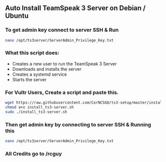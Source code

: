 
## Auto Install TeamSpeak 3 Server on Debian / Ubuntu
### To get admin key connect to server SSH & Run
```bash
nano /opt/ts3server/ServerAdmin_Privilege_Key.txt
```
### What this script does:
- Creates a new user to run the TeamSpeak 3 Server
- Downloads and installs the server
- Creates a systemd service
- Starts the server
### For Vultr Users, Create a script and paste this.
```bash
wget https://raw.githubusercontent.com/CorNCSGO/ts3-setup/master/install_ts3-server.sh
chmod a+x install_ts3-server.sh
sudo ./install_ts3-server.sh
```
### Then get admin key by connecting to server SSH & Running this
```bash
nano /opt/ts3server/ServerAdmin_Privilege_Key.txt
```
### All Credits go to /rcguy
